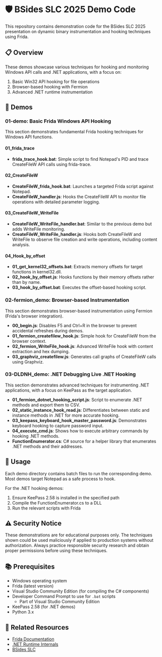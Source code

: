# 🛡️ BSides SLC 2025 Demo Code

This repository contains demonstration code for the BSides SLC 2025 presentation on dynamic binary instrumentation and hooking techniques using Frida.

## 📋 Overview

These demos showcase various techniques for hooking and monitoring Windows API calls and .NET applications, with a focus on:

1. Basic Win32 API hooking for file operations
2. Browser-based hooking with Fermion
3. Advanced .NET runtime instrumentation

## 🧰 Demos

### 01-demo: Basic Frida Windows API Hooking

This section demonstrates fundamental Frida hooking techniques for Windows API functions.

#### 01_frida_trace

- **frida_trace_hook.bat**: Simple script to find Notepad's PID and trace CreateFileW API calls using frida-trace.

#### 02_CreateFileW

- **CreateFileW_frida_hook.bat**: Launches a targeted Frida script against Notepad.
- **CreateFileW_handler.js**: Hooks the CreateFileW API to monitor file operations with detailed parameter logging.

#### 03_CreateFileW_WriteFile

- **CreateFileW_WriteFile_handler.bat**: Similar to the previous demo but adds WriteFile monitoring.
- **CreateFileW_WriteFile_handler.js**: Hooks both CreateFileW and WriteFile to observe file creation and write operations, including content analysis.

#### 04_Hook_by_offset

- **01_get_kernel32_offsets.bat**: Extracts memory offsets for target functions in kernel32.dll.
- **02_hook_by_offset.js**: Hooks functions by their memory offsets rather than by name.
- **03_hook_by_offset.bat**: Executes the offset-based hooking script.

### 02-fermion_demo: Browser-based Instrumentation

This section demonstrates browser-based instrumentation using Fermion (Frida's browser integration).

- **00_begin.js**: Disables F5 and Ctrl+R in the browser to prevent accidental refreshes during demos.
- **01_fermion_createfilew_hook.js**: Simple hook for CreateFileW from the browser context.
- **02_fermion_WriteFile_hook.js**: Advanced WriteFile hook with content extraction and hex dumping.
- **03_graphviz_createfilew.js**: Generates call graphs of CreateFileW calls using Graphviz.

### 03-DLDNH_demo: .NET Debugging Live .NET Hooking

This section demonstrates advanced techniques for instrumenting .NET applications, with a focus on KeePass as the target application.

- **01_fermion_dotnet_hooking_script.js**: Script to enumerate .NET methods and export them to CSV.
- **02_static_instance_hook_read.js**: Differentiates between static and instance methods in .NET for more accurate hooking.
- **03_keepass_keyboard_hook_master_password.js**: Demonstrates keyboard hooking to capture password input.
- **04_execute_cmd.js**: Shows how to execute arbitrary commands by hooking .NET methods.
- **FunctionEnumerator.cs**: C# source for a helper library that enumerates .NET methods and their addresses.

## 🚀 Usage

Each demo directory contains batch files to run the corresponding demo. Most demos target Notepad as a safe process to hook.

For the .NET hooking demos:

1. Ensure KeePass 2.58 is installed in the specified path
2. Compile the FunctionEnumerator.cs to a DLL
3. Run the relevant scripts with Frida

## ⚠️ Security Notice

These demonstrations are for educational purposes only. The techniques shown could be used maliciously if applied to production systems without authorization. Always practice responsible security research and obtain proper permissions before using these techniques.

## 📚 Prerequisites

- Windows operating system
- Frida (latest version)
- Visual Studio Community Edition (for compiling the C# components)
- Developer Command Prompt to use for `.bat` scripts
  - Part of Visual Studio Community Edition
- KeePass 2.58 (for .NET demos)
- Python 3.x

## 🔗 Related Resources

- [Frida Documentation](https://frida.re/docs/home/)
- [.NET Runtime Internals](https://github.com/dotnet/runtime)
- [BSides SLC](https://www.bsidesslc.org/)
